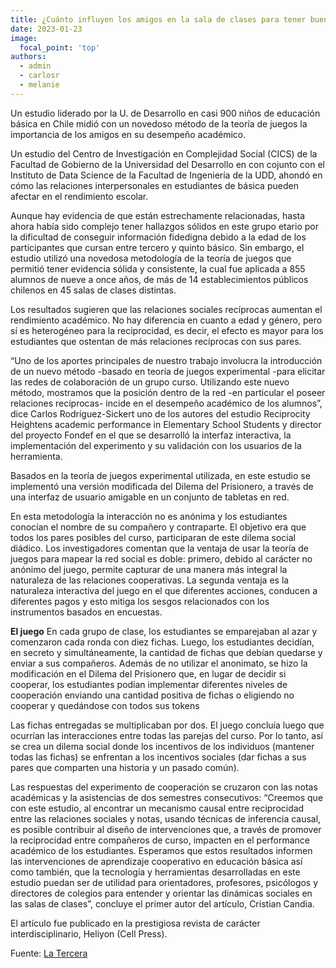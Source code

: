 ```yaml
---
title: ¿Cuánto influyen los amigos en la sala de clases para tener buenas notas?
date: 2023-01-23
image:
  focal_point: 'top'
authors:
  - admin 
  - carlosr
  - melanie
---
```

Un estudio liderado por la U. de Desarrollo en casi 900 niños de educación básica en Chile midió con un novedoso método de la teoría de juegos la importancia de los amigos en su desempeño académico.

Un estudio del Centro de Investigación en Complejidad Social (CICS) de la Facultad de Gobierno de la Universidad del Desarrollo en con cojunto con el Instituto de Data Science de la Facultad de Ingeniería de la UDD, ahondó en cómo las relaciones interpersonales en estudiantes de básica pueden afectar en el rendimiento escolar.

Aunque hay evidencia de que están estrechamente relacionadas, hasta ahora había sido complejo tener hallazgos sólidos en este grupo etario por la dificultad de conseguir información fidedigna debido a la edad de los participantes que cursan entre tercero y quinto básico. Sin embargo, el estudio utilizó una novedosa metodología de la teoría de juegos que permitió tener evidencia sólida y consistente, la cual fue aplicada a 855 alumnos de nueve a once años, de más de 14 establecimientos públicos chilenos en 45 salas de clases distintas.

Los resultados sugieren que las relaciones sociales recíprocas aumentan el rendimiento académico. No hay diferencia en cuanto a edad y género, pero sí es heterogéneo para la reciprocidad, es decir, el efecto es mayor para los estudiantes que ostentan de más relaciones recíprocas con sus pares.

“Uno de los aportes principales de nuestro trabajo involucra la introducción de un nuevo método -basado en teoría de juegos experimental -para elicitar las redes de colaboración de un grupo curso. Utilizando este nuevo método, mostramos que la posición dentro de la red -en particular el poseer relaciones recíprocas- incide en el desempeño académico de los alumnos”, dice Carlos Rodríguez-Sickert uno de los autores del estudio Reciprocity Heightens academic performance in Elementary School Students y director del proyecto Fondef en el que se desarrolló la interfaz interactiva, la implementación del experimento y su validación con los usuarios de la herramienta.

Basados en la teoría de juegos experimental utilizada, en este estudio se implementó una versión modificada del Dilema del Prisionero, a través de una interfaz de usuario amigable en un conjunto de tabletas en red.

En esta metodología la interacción no es anónima y los estudiantes conocían el nombre de su compañero y contraparte. El objetivo era que todos los pares posibles del curso, participaran de este dilema social diádico. Los investigadores comentan que la ventaja de usar la teoría de juegos para mapear la red social es doble: primero, debido al carácter no anónimo del juego, permite capturar de una manera más integral la naturaleza de las relaciones cooperativas. La segunda ventaja es la naturaleza interactiva del juego en el que diferentes acciones, conducen a diferentes pagos y esto mitiga los sesgos relacionados con los instrumentos basados en encuestas.

**El juego**
En cada grupo de clase, los estudiantes se emparejaban al azar y comenzaron cada ronda con diez fichas. Luego, los estudiantes decidían, en secreto y simultáneamente, la cantidad de fichas que debían quedarse y enviar a sus compañeros. Además de no utilizar el anonimato, se hizo la modificación en el Dilema del Prisionero que, en lugar de decidir si cooperar, los estudiantes podían implementar diferentes niveles de cooperación enviando una cantidad positiva de fichas o eligiendo no cooperar y quedándose con todos sus tokens

Las fichas entregadas se multiplicaban por dos. El juego concluía luego que ocurrían las interacciones entre todas las parejas del curso. Por lo tanto, así se crea un dilema social donde los incentivos de los individuos (mantener todas las fichas) se enfrentan a los incentivos sociales (dar fichas a sus pares que comparten una historia y un pasado común).

Las respuestas del experimento de cooperación se cruzaron con las notas académicas y la asistencias de dos semestres consecutivos: “Creemos que con este estudio, al encontrar un mecanismo causal entre reciprocidad entre las relaciones sociales y notas, usando técnicas de inferencia causal, es posible contribuir al diseño de intervenciones que, a través de promover la reciprocidad entre compañeros de curso, impacten en el performance académico de los estudiantes. Esperamos que estos resultados informen las intervenciones de aprendizaje cooperativo en educación básica así como también, que la tecnología y herramientas desarrolladas en este estudio puedan ser de utilidad para orientadores, profesores, psicólogos y directores de colegios para entender y orientar las dinámicas sociales en las salas de clases”, concluye el primer autor del artículo, Cristian Candia.

El artículo fue publicado en la prestigiosa revista de carácter interdisciplinario, Heliyon (Cell Press).



Fuente: [La Tercera](https://www.latercera.com/que-pasa/noticia/cuanto-influyen-los-amigos-en-la-sala-de-clases-para-tener-buenas-notas/IDGWI3RNQBARBHDT444FHVKW7A/)
